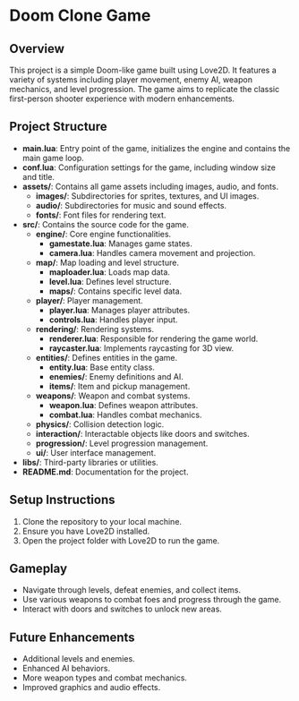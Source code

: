 # Doom Clone Game

## Overview
This project is a simple Doom-like game built using Love2D. It features a variety of systems including player movement, enemy AI, weapon mechanics, and level progression. The game aims to replicate the classic first-person shooter experience with modern enhancements.

## Project Structure
- **main.lua**: Entry point of the game, initializes the engine and contains the main game loop.
- **conf.lua**: Configuration settings for the game, including window size and title.
- **assets/**: Contains all game assets including images, audio, and fonts.
  - **images/**: Subdirectories for sprites, textures, and UI images.
  - **audio/**: Subdirectories for music and sound effects.
  - **fonts/**: Font files for rendering text.
- **src/**: Contains the source code for the game.
  - **engine/**: Core engine functionalities.
    - **gamestate.lua**: Manages game states.
    - **camera.lua**: Handles camera movement and projection.
  - **map/**: Map loading and level structure.
    - **maploader.lua**: Loads map data.
    - **level.lua**: Defines level structure.
    - **maps/**: Contains specific level data.
  - **player/**: Player management.
    - **player.lua**: Manages player attributes.
    - **controls.lua**: Handles player input.
  - **rendering/**: Rendering systems.
    - **renderer.lua**: Responsible for rendering the game world.
    - **raycaster.lua**: Implements raycasting for 3D view.
  - **entities/**: Defines entities in the game.
    - **entity.lua**: Base entity class.
    - **enemies/**: Enemy definitions and AI.
    - **items/**: Item and pickup management.
  - **weapons/**: Weapon and combat systems.
    - **weapon.lua**: Defines weapon attributes.
    - **combat.lua**: Handles combat mechanics.
  - **physics/**: Collision detection logic.
  - **interaction/**: Interactable objects like doors and switches.
  - **progression/**: Level progression management.
  - **ui/**: User interface management.
- **libs/**: Third-party libraries or utilities.
- **README.md**: Documentation for the project.

## Setup Instructions
1. Clone the repository to your local machine.
2. Ensure you have Love2D installed.
3. Open the project folder with Love2D to run the game.

## Gameplay
- Navigate through levels, defeat enemies, and collect items.
- Use various weapons to combat foes and progress through the game.
- Interact with doors and switches to unlock new areas.

## Future Enhancements
- Additional levels and enemies.
- Enhanced AI behaviors.
- More weapon types and combat mechanics.
- Improved graphics and audio effects.